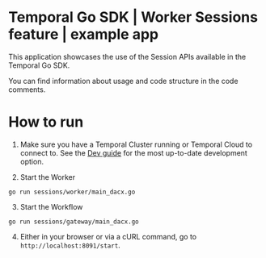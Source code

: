 # Temporal Go SDK | Worker Sessions feature | example app

This application showcases the use of the Session APIs available in the Temporal Go SDK.

You can find information about usage and code structure in the code comments.

# How to run

1. Make sure you have a Temporal Cluster running or Temporal Cloud to connect to.
See the [Dev guide](https://docs.temporal.io/application-development/foundations#run-a-development-cluster) for the most up-to-date development option.

2. Start the Worker

```
go run sessions/worker/main_dacx.go
```

3. Start the Workflow

```
go run sessions/gateway/main_dacx.go
```

4. Either in your browser or via a cURL command, go to `http://localhost:8091/start`.
